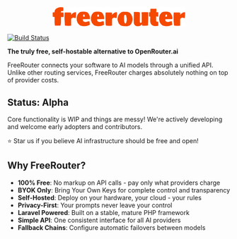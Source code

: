 <p align="center"><a href="https://freerouter.ai" target="_blank"><img src="https://raw.githubusercontent.com/freerouter/freerouter/refs/heads/main/public/img/logo-orange.svg" alt="Laravel Logo" width="300"></a></p>

<a href="https://github.com/freerouter/freerouter/actions"><img src="https://github.com/freerouter/freerouter/actions/tests.yml/badge.svg" alt="Build Status"></a>

**The truly free, self-hostable alternative to OpenRouter.ai**

FreeRouter connects your software to AI models through a unified API. Unlike other routing services, FreeRouter charges absolutely nothing on top of provider costs.

## Status: Alpha

Core functionality is WIP and things are messy! We're actively developing and welcome early adopters and contributors.

⭐ Star us if you believe AI infrastructure should be free and open!

## Why FreeRouter?

- **100% Free**: No markup on API calls - pay only what providers charge
- **BYOK Only**: Bring Your Own Keys for complete control and transparency
- **Self-Hosted**: Deploy on your hardware, your cloud - your rules
- **Privacy-First**: Your prompts never leave your control
- **Laravel Powered**: Built on a stable, mature PHP framework
- **Simple API**: One consistent interface for all AI providers
- **Fallback Chains**: Configure automatic failovers between models
